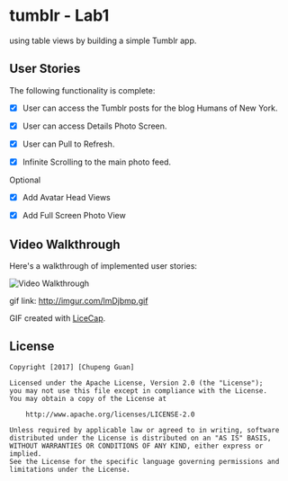 # tumblr - Lab1

using table views by building a simple Tumblr app.

## User Stories

The following functionality is complete:

- [x] User can access the Tumblr posts for the blog Humans of New York.

- [x] User can access Details Photo Screen.

- [x] User can Pull to Refresh.

- [x] Infinite Scrolling to the main photo feed.

Optional

- [x] Add Avatar Head Views

- [x] Add Full Screen Photo View


## Video Walkthrough 

Here's a walkthrough of implemented user stories:

<img src='http://imgur.com/lmDjbmp.gif' title='Video Walkthrough' width='' alt='Video Walkthrough' />

gif link: http://imgur.com/lmDjbmp.gif

GIF created with [LiceCap](http://www.cockos.com/licecap/).

## License

    Copyright [2017] [Chupeng Guan]

    Licensed under the Apache License, Version 2.0 (the "License");
    you may not use this file except in compliance with the License.
    You may obtain a copy of the License at

        http://www.apache.org/licenses/LICENSE-2.0

    Unless required by applicable law or agreed to in writing, software
    distributed under the License is distributed on an "AS IS" BASIS,
    WITHOUT WARRANTIES OR CONDITIONS OF ANY KIND, either express or implied.
    See the License for the specific language governing permissions and
    limitations under the License.
